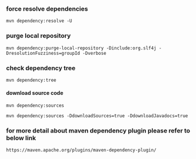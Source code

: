 
### force resolve dependencies
```shell
mvn dependency:resolve -U
```

### purge local repository
```shell
mvn dependency:purge-local-repository -Dinclude:org.slf4j -DresolutionFuzziness=groupId -Dverbose
```
### check dependency tree
```shell
mvn dependency:tree
```
#### download source code
```shell
mvn dependency:sources

mvn dependency:sources -DdownloadSources=true -DdownloadJavadocs=true
```

### for more detail about maven dependency plugin please refer to below link
    https://maven.apache.org/plugins/maven-dependency-plugin/